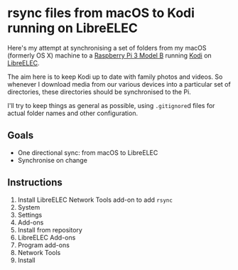 rsync files from macOS to Kodi running on LibreELEC
===================================================

Here's my attempt at synchronising a set of folders from my macOS (formerly OS X)
machine to a [Raspberry Pi 3 Model B](https://www.raspberrypi.org/products/raspberry-pi-3-model-b/)
running [Kodi](https://kodi.tv) on [LibreELEC](https://libreelec.tv).

The aim here is to keep Kodi up to date with family photos and videos. So
whenever I download media from our various devices into a particular set of
directories, these directories should be synchronised to the Pi.

I'll try to keep things as general as possible, using `.gitignore`d files for
actual folder names and other configuration.

## Goals

- One directional sync: from macOS to LibreELEC
- Synchronise on change

## Instructions

1. Install LibreELEC Network Tools add-on to add `rsync`
  1. System
  2. Settings
  3. Add-ons
  4. Install from repository
  5. LibreELEC Add-ons
  6. Program add-ons
  7. Network Tools
  8. Install
